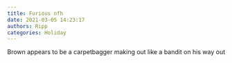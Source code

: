```yaml
---
title: Furious nfh
date: 2021-03-05 14:23:17
authors: Ripp
categories: Holiday
---
```


 Brown appears to be a carpetbagger making out like a bandit on his way out